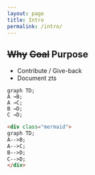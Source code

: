 ```yaml
---
layout: page
title: Intro
permalink: /intro/
---
```


<script src="https://cdn.jsdelivr.net/npm/mermaid/dist/mermaid.min.js"></script>

## ~~Why~~ ~~Goal~~ Purpose
* Contribute / Give-back
* Document zts

```mermaid
graph TD;
A →B;
A →C;
B →D;
C →D;
```

```html
<div class="mermaid">
graph TD;
A-->B;
A-->C;
B-->D;
C-->D;
</div>
```
